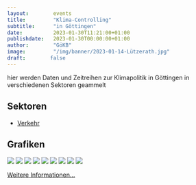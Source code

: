 ```yaml
---
layout:        events
title:         "Klima-Controlling"
subtitle:      "in Göttingen"
date:          2023-01-30T11:21:00+01:00
publishdate:   2023-01-30T00:00:00+01:00
author:        "GöKB"
image:         "/img/banner/2023-01-14-Lützerath.jpg"
draft:        false
---
```


hier werden Daten und Zeitreihen zur Klimapolitik in Göttingen in verschiedenen Sektoren
geammelt

Sektoren
-----------
- [Verkehr](/controlling/verkehr/2023-01-30-intro/)


Grafiken
-----------------

[![](/img/controlling/grafiken/test-2.jpg)](http://localhost:1313/img/controlling/grafiken/test-2.jpg)
[![](/img/controlling/grafiken/test-3.jpg)](http://localhost:1313/img/controlling/grafiken/test-3.jpg)
[![](/img/controlling/grafiken/test-4.jpg)](http://localhost:1313/img/controlling/grafiken/test-4.jpg)
[![](/img/controlling/grafiken/test-5.jpg)](http://localhost:1313/img/controlling/grafiken/test-5.jpg)
[![](/img/controlling/grafiken/test-6.jpg)](http://localhost:1313/img/controlling/grafiken/test-6.jpg)
[![](/img/controlling/grafiken/test-7.jpg)](http://localhost:1313/img/controlling/grafiken/test-7.jpg)
[![](/img/controlling/grafiken/test-8.jpg)](http://localhost:1313/img/controlling/grafiken/test-8.jpg)
[![](/img/controlling/grafiken/test-9.jpg)](http://localhost:1313/img/controlling/grafiken/test-9.jpg)
[![](/img/controlling/grafiken/test-10.jpg)](http://localhost:1313/img/controlling/grafiken/test-10.jpg)



[Weitere Informationen...](https://www.greenpeace.de/klimaschutz/energiewende/kohleausstieg/abgrund-heimat)
